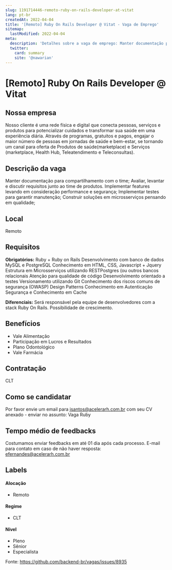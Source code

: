 ```yaml
---
slug: 1191714446-remoto-ruby-on-rails-developer-at-vitat
lang: pt-br
createdAt: 2022-04-04
title: '[Remoto] Ruby On Rails Developer @ Vitat - Vaga de Emprego'
sitemap:
  lastModified: 2022-04-04
meta:
  description: 'Detalhes sobre a vaga de emprego: Manter documentação para compartilhamento com o time; Avaliar, levantar e discutir requisitos junto ao time de produtos. Implementar features levando em consideração performance e segurança; Implementar testes para garantir manutenção; Construir soluções em microsserviços pensando em qualidade;'
  twitter:
    card: summary
    site: '@nawarian'
---
```


# [Remoto] Ruby On Rails Developer @ Vitat

## Nossa empresa

Nosso cliente é uma rede física e digital que conecta pessoas, serviços e produtos para potencializar cuidados e transformar sua saúde em uma experiência diária. Através de programas, gratuitos e pagos, engajar o maior número de pessoas em jornadas de saúde e bem-estar, se tornando um canal para oferta de Produtos de saúde(marketplace) e Serviços (marketplace, Health Hub, Teleatendimento e Teleconsultas). 

## Descrição da vaga

Manter documentação para compartilhamento com o time;
Avaliar, levantar e discutir requisitos junto ao time de produtos.
Implementar features levando em consideração performance e segurança;
Implementar testes para garantir manutenção;
Construir soluções em microsserviços pensando em qualidade;

## Local

Remoto

## Requisitos

**Obrigatórios:**
Ruby + Ruby on Rails
Desenvolvimento com banco de dados MySQL e PostgreSQL
Conhecimento em HTML, CSS, Javascript + Jquery
Estrutura em Microsserviços utilizando RESTPostgres (ou outros bancos relacionais
Atenção para qualidade de código
Desenvolvimento orientado a testes
Versionamento utilizando Git
Conhecimento dos riscos comuns de segurança (OWASP)
Design Patterns
Conhecimento em Autenticação
Segurança e Conhecimento em Cache

**Diferenciais:**
Será responsável pela equipe de desenvolvedores com a stack Ruby On Rails.
Possibilidade de crescimento.

## Benefícios

- Vale Alimentação
- Participação em Lucros e Resultados
- Plano Odontológico
- Vale Farmácia

## Contratação

CLT

## Como se candidatar

Por favor envie um email para jsantos@acelerarh.com.br com seu CV anexado - enviar no assunto: Vaga Ruby

## Tempo médio de feedbacks

Costumamos enviar feedbacks em até 01 dia após cada processo.
E-mail para contato em caso de não haver resposta: efernandes@acelerarh.com.br

## Labels
<!-- retire os labels que não fazem sentido à vaga -->

#### Alocação
- Remoto

#### Regime
- CLT

#### Nível
- Pleno
- Sênior
- Especialista




Fonte: https://github.com/backend-br/vagas/issues/8935